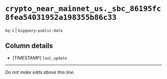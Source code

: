 # `crypto_near_mainnet_us._sbc_86195fc8fea54031952a198355b86c33`
`bq-1` | `bigquery-public-data`

## Column details
* [TIMESTAMP] `last_update`

-------------------------------------------------------------------------------
*Do not make edits above this line.*
